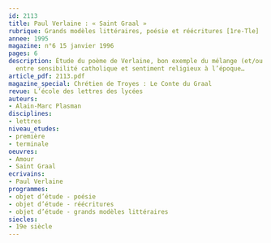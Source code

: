 ```yaml
---
id: 2113
title: Paul Verlaine : « Saint Graal » 
rubrique: Grands modèles littéraires, poésie et réécritures [1re-Tle]
annee: 1995
magazine: n°6 15 janvier 1996
pages: 6
description: Étude du poème de Verlaine, bon exemple du mélange (et/ou de la confusion ?)
  entre sensibilité catholique et sentiment religieux à l’époque…
article_pdf: 2113.pdf
magazine_special: Chrétien de Troyes : Le Conte du Graal
revue: L’école des lettres des lycées
auteurs:
- Alain-Marc Plasman
disciplines:
- lettres
niveau_etudes:
- première
- terminale
oeuvres:
- Amour
- Saint Graal
ecrivains:
- Paul Verlaine
programmes:
- objet d’étude - poésie
- objet d’étude - réécritures
- objet d’étude - grands modèles littéraires
siecles:
- 19e siècle
---
```

